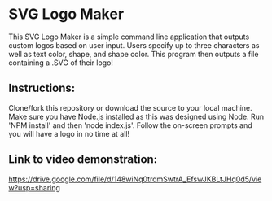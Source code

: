 # SVG Logo Maker

This SVG Logo Maker is a simple command line application that outputs custom logos based on user input. Users specify up to three characters as well as text color, shape, and shape color. This program then outputs a file containing a .SVG of their logo!

## Instructions:
Clone/fork this repository or download the source to your local machine. Make sure you have Node.js installed as this was designed using Node. Run 'NPM install' and then 'node index.js'. Follow the on-screen prompts and you will have a logo in no time at all! 

## Link to video demonstration:

https://drive.google.com/file/d/148wiNq0trdmSwtrA_EfswJKBLtJHq0d5/view?usp=sharing